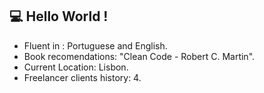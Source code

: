 ## :computer: Hello World !

- Fluent in : Portuguese and English.
- Book recomendations: "Clean Code - Robert C. Martin".
- Current Location: Lisbon.
- Freelancer clients history: 4.






